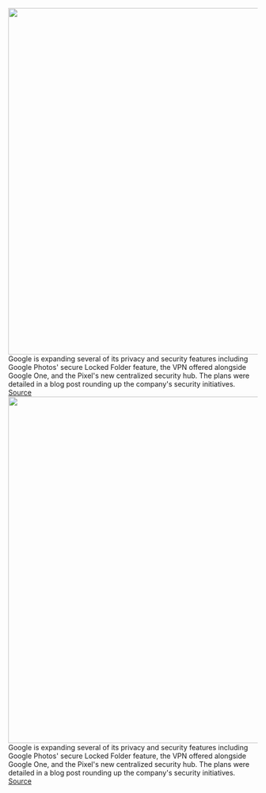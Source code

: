 <img src='https://cdn.vox-cdn.com/thumbor/Vj-NPURgkZTcka1oNdwuv9aFHTg=/0x0:1250x734/1200x800/filters:focal(525x267:725x467)/cdn.vox-cdn.com/uploads/chorus_image/image/70061270/Screen_Shot_2021_05_18_at_10.46.16_AM.0.png' width='700px' /><br/>
Google is expanding several of its privacy and security features including Google Photos' secure Locked Folder feature, the VPN offered alongside Google One, and the Pixel's new centralized security hub. The plans were detailed in a blog post rounding up the company's security initiatives.
<a href='https://www.theverge.com/2021/10/29/22752239/google-photos-locked-folder-one-vpn-security-hub'> Source <a/><img src='https://cdn.vox-cdn.com/thumbor/Vj-NPURgkZTcka1oNdwuv9aFHTg=/0x0:1250x734/1200x800/filters:focal(525x267:725x467)/cdn.vox-cdn.com/uploads/chorus_image/image/70061270/Screen_Shot_2021_05_18_at_10.46.16_AM.0.png' width='700px' /><br/>
Google is expanding several of its privacy and security features including Google Photos' secure Locked Folder feature, the VPN offered alongside Google One, and the Pixel's new centralized security hub. The plans were detailed in a blog post rounding up the company's security initiatives.
<a href='https://www.theverge.com/2021/10/29/22752239/google-photos-locked-folder-one-vpn-security-hub'> Source <a/>